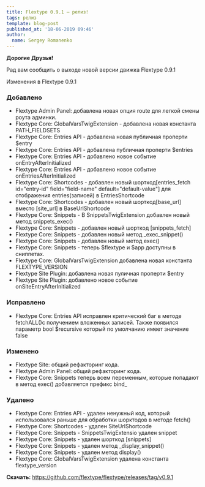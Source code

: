 ```yaml
---
title: Flextype 0.9.1 — релиз!
tags: релиз
template: blog-post
published_at: '18-06-2019 09:46'
author:
  name: Sergey Romanenko
---
```


**Дорогие Друзья!**

Рад вам сообщить о выходе новой версии движка Flextype 0.9.1


Изменения в Flextype 0.9.1


### Добавлено
- Flextype Admin Panel: добавлена новая опция route для легкой смены роута админки.
- Flextype Core: GlobalVarsTwigExtension - добавлена новая константа PATH_FIELDSETS
- Flextype Core: Entries API - добавлена новая публичная проперти $entry
- Flextype Core: Entries API - добавлена публичная проперти $entries
- Flextype Core: Entries API - добавлено новое событие onEntryAfterInitialized
- Flextype Core: Entries API - добавлено новое событие onEntriesAfterInitialized
- Flextype Core: Shortcodes - добавлен новый шорткод[entries_fetch id="entry-id" field="field-name" default="default-value"] для отображения entries(записей) в EntriesShortcode
- Flextype Core: Shortcodes - добавлен новый шорткод[base_url] вместо [site_url] в BaseUrlShortcode
- Flextype Core: Snippets - В SnippetsTwigExtension добавлен новый метод snippets_exec()
- Flextype Core: Snippets - добавлен новый шорткод [snippets_fetch]
- Flextype Core: Snippets - добавлен новый метод _exec_snippet()
- Flextype Core: Snippets - добавлен новый метод exec()
- Flextype Core: Snippets - теперь $flextype и $app доступны в сниппетах.
- Flextype Core: GlobalVarsTwigExtension добавлена новая константа FLEXTYPE_VERSION
- Flextype Site Plugin: добавлена новая пуличная проперти $entry
- Flextype Site Plugin: добавлено новое событие onSiteEntryAfterInitialized

### Исправлено
- Flextype Core: Entries API исправлен критический баг в методе fetchALL()с получением вложенных записей. Также появился параметр bool $recursive который по умолчанию имеет значение false

### Изменено
- Flextype Site: общий рефакторинг кода.
- Flextype Admin Panel: общий рефакторинг кода.
- Flextype Core: Snippets теперь всем переменным, которые попадают в метод exec() добавляется префикс bind_

### Удалено
- Flextype Core: Entries API - удален ненужный код, который использовался раньше для обработки шорктодов в методе fetch()
- Flextype Core: Shortcodes - удален SiteUrlShortcode
- Flextype Core: Snippets - SnippetsTwigExtensio удален snippet
- Flextype Core: Snippets - удален шорткод [snippets]
- Flextype Core: Snippets - удален метод _display_snippet()
- Flextype Core: Snippets - удален метод display()
- Flextype Core: GlobalVarsTwigExtension удалена константа flextype_version

**Скачать:**
https://github.com/flextype/flextype/releases/tag/v0.9.1
